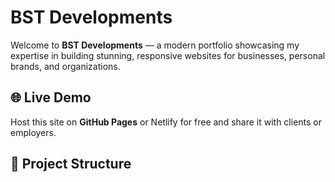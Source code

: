 # BST Developments

Welcome to **BST Developments** — a modern portfolio showcasing my expertise in building stunning, responsive websites for businesses, personal brands, and organizations.

## 🌐 Live Demo
Host this site on **GitHub Pages** or Netlify for free and share it with clients or employers.

## 📁 Project Structure